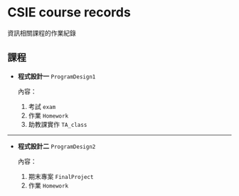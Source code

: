 # CSIE course records
資訊相關課程的作業紀錄

## 課程
* **程式設計一** `ProgramDesign1`

    內容：
    1. 考試 `exam`
    2. 作業 `Homework`
    3. 助教課實作 `TA_class`

***

* **程式設計二** `ProgramDesign2`

    內容：
    1. 期末專案 `FinalProject`
    2. 作業 `Homework`

